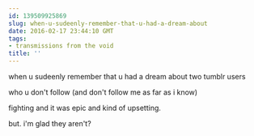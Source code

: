 ```yaml
---
id: 139509925869
slug: when-u-sudeenly-remember-that-u-had-a-dream-about
date: 2016-02-17 23:44:10 GMT
tags:
- transmissions from the void
title: ''
---
```


when u sudeenly remember that u had a dream about two tumblr users

who u don't follow (and don't follow me as far as i know)

fighting and it was epic and kind of upsetting.

but. i'm glad they aren't? 